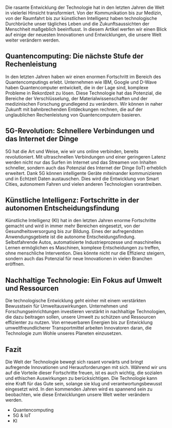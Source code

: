 

Die rasante Entwicklung der Technologie hat in den letzten Jahren die Welt in vielerlei Hinsicht transformiert. Von der Kommunikation bis zur Medizin, von der Raumfahrt bis zur künstlichen Intelligenz haben technologische Durchbrüche unser tägliches Leben und die Zukunftsaussichten der Menschheit maßgeblich beeinflusst. In diesem Artikel werfen wir einen Blick auf einige der neuesten Innovationen und Entwicklungen, die unsere Welt weiter verändern werden.

## Quantencomputing: Die nächste Stufe der Rechenleistung

In den letzten Jahren haben wir einen enormen Fortschritt im Bereich des Quantencomputings erlebt. Unternehmen wie IBM, Google und D-Wave haben Quantencomputer entwickelt, die in der Lage sind, komplexe Probleme in Rekordzeit zu lösen. Diese Technologie hat das Potenzial, die Bereiche der Verschlüsselung, der Materialwissenschaften und der medizinischen Forschung grundlegend zu verändern. Wir können in naher Zukunft mit bahnbrechenden Entdeckungen rechnen, die auf der unglaublichen Rechenleistung von Quantencomputern basieren.

## 5G-Revolution: Schnellere Verbindungen und das Internet der Dinge

5G hat die Art und Weise, wie wir uns online verbinden, bereits revolutioniert. Mit ultraschnellen Verbindungen und einer geringeren Latenz werden nicht nur das Surfen im Internet und das Streamen von Inhalten schneller, sondern auch das Potenzial des Internet der Dinge (IoT) erheblich erweitert. Dank 5G können intelligente Geräte miteinander kommunizieren und in Echtzeit Daten austauschen. Dies wird die Entwicklung von Smart Cities, autonomem Fahren und vielen anderen Technologien vorantreiben.

## Künstliche Intelligenz: Fortschritte in der autonomen Entscheidungsfindung

Künstliche Intelligenz (KI) hat in den letzten Jahren enorme Fortschritte gemacht und wird in immer mehr Bereichen eingesetzt, von der Gesundheitsversorgung bis zur Bildung. Eines der aufregendsten Anwendungsgebiete ist die autonome Entscheidungsfindung. Selbstfahrende Autos, automatisierte Industrieprozesse und maschinelles Lernen ermöglichen es Maschinen, komplexe Entscheidungen zu treffen, ohne menschliche Intervention. Dies könnte nicht nur die Effizienz steigern, sondern auch das Potenzial für neue Innovationen in vielen Branchen eröffnen.

## Nachhaltige Technologie: Ein Fokus auf Umwelt und Ressourcen

Die technologische Entwicklung geht einher mit einem verstärkten Bewusstsein für Umweltauswirkungen. Unternehmen und Forschungseinrichtungen investieren verstärkt in nachhaltige Technologien, die dazu beitragen sollen, unsere Umwelt zu schützen und Ressourcen effizienter zu nutzen. Von erneuerbaren Energien bis zur Entwicklung umweltfreundlicherer Transportmittel arbeiten Innovatoren daran, die Technologie zum Wohle unseres Planeten einzusetzen.

## Fazit

Die Welt der Technologie bewegt sich rasant vorwärts und bringt aufregende Innovationen und Herausforderungen mit sich. Während wir uns auf die Vorteile dieser Fortschritte freuen, ist es auch wichtig, die sozialen und ethischen Auswirkungen zu berücksichtigen. Die Technologie kann eine Kraft für das Gute sein, solange sie klug und verantwortungsbewusst eingesetzt wird. In den kommenden Jahren wird es spannend sein zu beobachten, wie diese Entwicklungen unsere Welt weiter verändern werden.

- Quantencomputing
- 5G & IoT
- KI